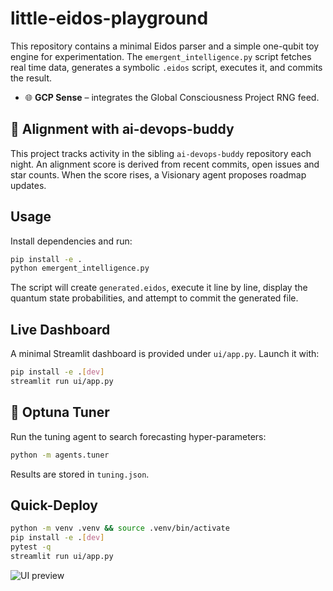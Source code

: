 # little-eidos-playground

This repository contains a minimal Eidos parser and a simple one-qubit toy engine
for experimentation. The `emergent_intelligence.py` script fetches real time data,
generates a symbolic `.eidos` script, executes it, and commits the result.

- 🌐 **GCP Sense** – integrates the Global Consciousness Project RNG feed.

## 🤝 Alignment with ai-devops-buddy

This project tracks activity in the sibling `ai-devops-buddy` repository each
night. An alignment score is derived from recent commits, open issues and star
counts. When the score rises, a Visionary agent proposes roadmap updates.

## Usage

Install dependencies and run:

```bash
pip install -e .
python emergent_intelligence.py
```

The script will create `generated.eidos`, execute it line by line, display the
quantum state probabilities, and attempt to commit the generated file.

## Live Dashboard

A minimal Streamlit dashboard is provided under `ui/app.py`.
Launch it with:

```bash
pip install -e .[dev]
streamlit run ui/app.py
```

## 🔧 Optuna Tuner

Run the tuning agent to search forecasting hyper-parameters:

```bash
python -m agents.tuner
```

Results are stored in `tuning.json`.

## Quick-Deploy

```bash
python -m venv .venv && source .venv/bin/activate
pip install -e .[dev]
pytest -q
streamlit run ui/app.py
```

![UI preview](docs/ui_preview.png)
